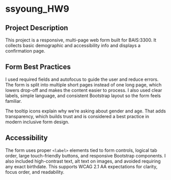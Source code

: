 # ssyoung_HW9
## Project Description
This project is a responsive, multi-page web form built for BAIS:3300. It collects basic demographic and accessibility info and displays a confirmation page.

## Form Best Practices
I used required fields and autofocus to guide the user and reduce errors. The form is split into multiple short pages instead of one long page, which lowers drop-off and makes the content easier to process. I also used clear labels, simple language, and consistent Bootstrap layout so the form feels familiar.

The tooltip icons explain why we’re asking about gender and age. That adds transparency, which builds trust and is considered a best practice in modern inclusive form design.

## Accessibility
The form uses proper `<label>` elements tied to form controls, logical tab order, large touch-friendly buttons, and responsive Bootstrap components. I also included high-contrast text, alt text on images, and avoided requiring any exact birthdate. This supports WCAG 2.1 AA expectations for clarity, focus order, and readability.
